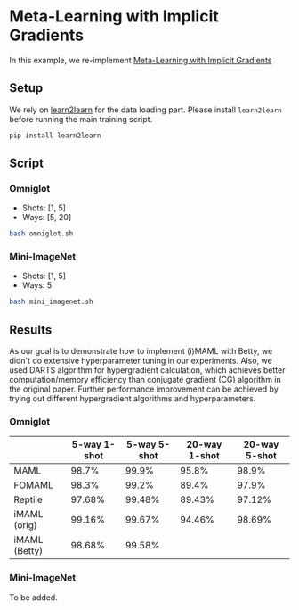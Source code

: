# Meta-Learning with Implicit Gradients

In this example, we re-implement
[Meta-Learning with Implicit Gradients](https://arxiv.org/abs/1909.04630)

## Setup

We rely on [learn2learn](https://learn2learn.net/) for the data loading part. Please install
`learn2learn` before running the main training script.

```bash
pip install learn2learn
```

## Script

### Omniglot
- Shots: [1, 5]
- Ways: [5, 20]

```bash
bash omniglot.sh
```

### Mini-ImageNet
- Shots: [1, 5]
- Ways: 5

```bash
bash mini_imagenet.sh
```

## Results

As our goal is to demonstrate how to implement (i)MAML with Betty, we didn't do
extensive hyperparameter tuning in our experiments. Also, we used DARTS algorithm
for hypergradient calculation, which achieves better computation/memory efficiency
than conjugate gradient (CG) algorithm in the original paper. Further performance
improvement can be achieved by trying out different hypergradient algorithms and
hyperparameters.

### Omniglot

|               | 5-way 1-shot | 5-way 5-shot | 20-way 1-shot | 20-way 5-shot |
|---------------|--------------|--------------|---------------|---------------|
| MAML          | 98.7%        | 99.9%        | 95.8%         | 98.9%         |
| FOMAML        | 98.3%        | 99.2%        | 89.4%         | 97.9%         |
| Reptile       | 97.68%       | 99.48%       | 89.43%        | 97.12%        |
| iMAML (orig)  | 99.16%       | 99.67%       | 94.46%        | 98.69%        |
| iMAML (Betty) | 98.68%       | 99.58%       |               |               |

### Mini-ImageNet
To be added.
